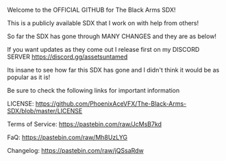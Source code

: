 Welcome to the OFFICIAL GITHUB for The Black Arms SDX!

This is a publicly available SDX that I work on with help from others!

So far the SDX has gone through MANY CHANGES and they are as below!

If you want updates as they come out I release first on my DISCORD SERVER
https://discord.gg/assetsuntamed

Its insane to see how far this SDX has gone and I didn't think it would be as popular as it is!

Be sure to check the following links for important information

LICENSE: https://github.com/PhoenixAceVFX/The-Black-Arms-SDX/blob/master/LICENSE

Terms of Service: https://pastebin.com/raw/JcMsB7kd

FaQ: https://pastebin.com/raw/Mh8UzLYG

Changelog: https://pastebin.com/raw/jQSsaRdw
